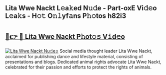 ## Lita Wwe Nackt L𝚎a𝚔ed N𝚞𝚍e - Part-oxE Vi𝚍𝚎o L𝚎a𝚔s - H𝚘𝚝 O𝚗𝚕yf𝚊ns P𝚑𝚘tos h82i3

# <h2><a href="http://kf68w39.oniu.top/?m=Lita+Wwe+Nackt">🔗👉 🔴 Lita Wwe Nackt P𝚑ot𝚘𝚜 V𝚒d𝚎o</a></h2>

[![Lita Wwe Nackt Nu𝚍e𝚜](https://i.imgur.com/0qMVB7G.gif)](http://kf68w39.oniu.top/?m=Lita+Wwe+Nackt)
Social media thought leader Lita Wwe Nackt, acclaimed for publishing dance and lifestyle material, consisting of presentations and blogs. Dedicated animal rights advocate Lita Wwe Nackt, celebrated for their passion and efforts to protect the rights of animals.  
